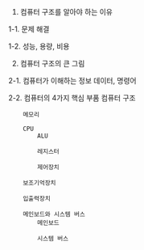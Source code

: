 1. 컴퓨터 구조를 알아야 하는 이유
    
1-1. 문제 해결

1-2. 성능, 용량, 비용

2. 컴퓨터 구조의 큰 그림

2-1. 컴퓨터가 이해하는 정보
    데이터, 명령어

2-2. 컴퓨터의 4가지 핵심 부품
    컴퓨터 구조
        
        메모리
        
        CPU
            ALU
            
            레지스터

            제어장치

        보조기억장치

        입출력장치

        메인보드와 시스템 버스
            메인보드

            시스템 버스
